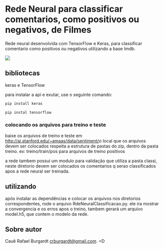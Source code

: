 # Rede Neural para classificar comentarios, como positivos ou negativos, de Filmes

Rede neural desenvolvida com TensorFlow e Keras, para classificar comentario como positivos ou negativos utilizando a base Imdb. 

![](cadastrousuarioinsomnia.png)

## bibliotecas

keras e TensorFlow

para instalar a api e exutar, use o seguinte comando:
```bash
pip install keras
```
```bash
pip instal tensorflow
```


### colocando os arquivos para treino e teste

baixe os arquivos de treino e teste em  ​http://ai.stanford.edu/~amaas/data/sentiment/​
o local que os arquivos devem ser colocados respeita a estrutura de pastas do zip, dentro da pasta treino.
ex: treino/train/pos
 para arquivos de treino positivos

a rede tambem possui um modulo para validação que utiliza a pasta classi, neste diretorio devem ser colocados os comentarios q serao classificados apos a rede neural ser treinada.



## utilizando

após instalar as dependências e colocar os arquivos nos diretorios correspondentes, rode o arquivo RdeNeuralClassificacao.py.
ele ira mostrar a convergencia e os erros apos o treino, tambem gerará um arquivo model.h5, que contem o modelo da rede.


## Sobre autor
Cauê Rafael Burgardt crburgardt@gmail.com. =D
